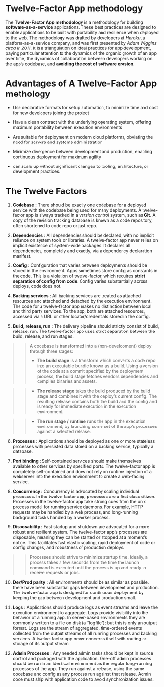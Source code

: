 # Twelve-Factor App methodology

The **Twelve-Factor App methodology** is a methodology for building **software-as-a-service** applications. These best practices are designed to enable applications to be built with portability and resilience when deployed to the web. The methodology was drafted by developers at _Heroku_, a platform-as-a-service company, and was first presented by _Adam Wiggins circa in 2011_. It is a triangulation on ideal practices for app development, paying particular attention to the dynamics of the organic growth of an app over time, the dynamics of collaboration between developers working on the app’s codebase, and **avoiding the cost of software erosion**.

# Advantages of A Twelve-Factor App methology
* Use declarative formats for setup automation, to minimize time and cost for new developers joining the project

* Have a clean contract with the underlying operating system, offering maximum portability between execution environments

* Are suitable for deployment on modern cloud platforms, obviating the need for servers and systems administration

* Minimize divergence between development and production, enabling continuous deployment for maximum agility

* can scale up without significant changes to tooling, architecture, or development practices.



# The Twelve Factors
01. **Codebase** : There should be exactly one codebase for a deployed service with the codebase being used for many deployments. A twelve-factor app is always tracked in a _version control_ system, such as **Git**. A copy of the revision tracking database is known as a code repository, often shortened to code repo or just repo.

02. **Dependencies** : All dependencies should be declared, with no implicit reliance on system tools or libraries. A twelve-factor app never relies on implicit existence of system-wide packages. It declares all dependencies, completely and exactly, via a dependency declaration manifest.

03. **Config** : Configuration that varies between deployments should be stored in the environment. Apps sometimes store config as constants in the code. This is a violation of twelve-factor, which requires **strict separation of config from code**. Config varies substantially across deploys, code does not.

04. **Backing services** : All backing services are treated as attached resources and attached and detached by the execution environment. The code for a twelve-factor app makes no distinction between local and third party services. To the app, both are attached resources, accessed via a URL or other locator/credentials stored in the config.

05. **Build, release, run** : The delivery pipeline should strictly consist of build, release, run. The twelve-factor app uses strict separation between the build, release, and run stages.

  >> A codebase is transformed into a (non-development) deploy through three stages:
  >> * **The build stage** is a transform which converts a code repo into an executable bundle known as a build. Using a version of the code at a commit specified by the deployment process, the build stage fetches vendors dependencies and compiles binaries and assets.

  >> * **The release stage** takes the build produced by the build stage and combines it with the deploy’s current config. The resulting release contains both the build and the config and is ready for immediate execution in the execution environment.

  >> * **The run stage / runtime** runs the app in the execution environment, by launching some set of the app’s processes against a selected release.


06. **Processes** : Applications should be deployed as one or more stateless processes with persisted data stored on a backing service, typically a database.

07. **Port binding** : Self-contained services should make themselves available to other services by specified ports. The twelve-factor app is completely self-contained and does not rely on runtime injection of a webserver into the execution environment to create a web-facing service.

08. **Concurrency** : Concurrency is advocated by scaling individual processes. In the twelve-factor app, processes are a first class citizen. Processes in the twelve-factor app take strong cues from the unix process model for running service daemons. For example, HTTP requests may be handled by a web process, and long-running background tasks handled by a worker process.

09. **Disposability** : Fast startup and shutdown are advocated for a more robust and resilient system. The twelve-factor app’s processes are disposable, meaning they can be started or stopped at a moment’s notice. This facilitates fast elastic scaling, rapid deployment of code or config changes, and robustness of production deploys.

>>Processes should strive to minimize startup time. Ideally, a process takes a few seconds from the time the launch command is executed until the process is up and ready to receive requests or jobs.

10. **Dev/Prod parity** : All environments should be as similar as possible. there have been substantial gaps between development and production. The twelve-factor app is designed for continuous deployment by keeping the gap between development and production small.

11. **Logs** : Applications should produce logs as event streams and leave the execution environment to aggregate. Logs provide visibility into the behavior of a running app. In server-based environments they are commonly written to a file on disk (a “logfile”); but this is only an output format.
Logs are the stream of aggregated, time-ordered events collected from the output streams of all running processes and backing services. A twelve-factor app never concerns itself with routing or storage of its output stream

12. **Admin Processes** : Any needed admin tasks should be kept in source control and packaged with the application. One-off admin processes should be run in an identical environment as the regular long-running processes of the app. They run against a release, using the same codebase and config as any process run against that release. Admin code must ship with application code to avoid synchronization issues.
